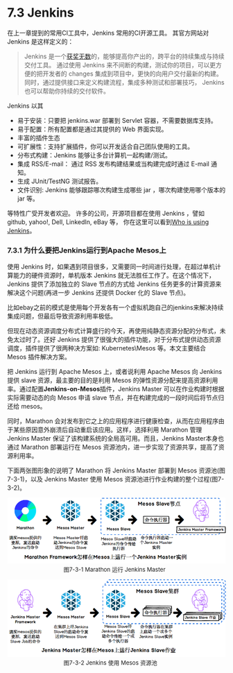 # 7.3 Jenkins

在上一章提到的常用CI工具中，Jenkins 常用的CI开源工具。 其官方网站对 Jenkins 是这样定义的：

> Jenkins 是一个[获奖无数](https://wiki.jenkins-ci.org/display/JENKINS/Awards)的，能够提高你产出的，跨平台的持续集成与持续交付工具。 通过使用 Jenkins 来不间断的构建，测试你的项目，可以更方便的把开发者的 changes 集成到项目中，更快的向用户交付最新的构建。 同时，通过提供接口来定义构建流程，集成多种测试和部署技巧， Jenkins 也可以帮助你持续的交付软件。

Jenkins 以其

* 易于安装：只要把 jenkins.war 部署到 Servlet 容器，不需要数据库支持。
* 易于配置：所有配置都是通过其提供的 Web 界面实现。
* 丰富的插件生态
* 可扩展性：支持扩展插件，你可以开发适合自己团队使用的工具。
* 分布式构建：Jenkins 能够让多台计算机一起构建/测试。
* 集成 RSS/E-mail： 通过 RSS 发布构建结果或当构建完成时通过 E-mail 通知。
* 生成 JUnit/TestNG 测试报告。
* 文件识别: Jenkins 能够跟踪哪次构建生成哪些 jar ，哪次构建使用哪个版本的 jar 等。

等特性广受开发者欢迎。 许多的公司，开源项目都在使用 Jenkins ，譬如 github, yahoo!, Dell, LinkedIn, eBay 等， 你在这里可以看到[Who is using Jenkins](https://wiki.jenkins-ci.org/pages/viewpage.action?pageId=58001258)。

### 7.3.1 为什么要把Jenkins运行到Apache Mesos上

使用 Jenkins 时，如果遇到项目很多，又需要同一时间进行处理，在超过单机计算能力的硬件资源时，单机版本 Jenkins 就无法胜任工作了。在这个情况下，Jenkins 提供了添加独立的 Slave 节点的方式给 Jenkins 任务更多的计算资源来解决这个问题(再进一步 Jenkins 还提供 Docker 化的 Slave 节点)。

比如ebay之前的模式是使用每个开发各有一个虚拟机跑自己的jenkins来解决持续集成问题，但最后导致资源利用率极低。

但现在动态资源调度分布式计算盛行的今天，再使用纯静态资源分配的分布式，未免太过时了。还好 Jenkins 提供了很强大的插件功能，对于分布式提供动态资源调度，插件提供了很两种决方案如: Kubernetes\Mesos 等。本文主要结合 Mesos 插件解决方案。

把 Jenkins 运行到 Apache Mesos 上，或者说利用 Apache Mesos 向 Jenkins 提供 slave 资源，最主要的目的是利用 Mesos 的弹性资源分配来提高资源利用率。通过配置**Jenkins-on-Mesos**插件，Jenkins Master 可以在作业构建时根据实际需要动态的向 Mesos 申请 slave 节点，并在构建完成的一段时间后将节点归还给 mesos。

同时，Marathon 会对发布到它之上的应用程序进行健康检查，从而在应用程序由于某些原因意外崩溃后自动重启该应用。这样，选择利用 Marathon 管理 Jenkins Master 保证了该构建系统的全局高可用。而且，Jenkins Master本身也通过 Marathon 部署运行在 Mesos 资源池内，进一步实现了资源共享，提高了资源利用率。

下面两张图形象的说明了 Marathon 将 Jenkins Master 部署到 Mesos 资源池(图7-3-1)，以及 Jenkins Master 使用 Mesos 资源池进行作业构建的整个过程(图7-3-2)。 

  ![Marathon 在 Mesos 上运行 Jenkins Master 实例](how-marathon-run-jenkins-on-mesos.png)
  <font size="2">&#8195;&#8195;&#8195;&#8195;&#8195;&#8195;&#8195;&#8195;&#8195;&#8195;图7-3-1  Marathon 运行 Jenkins Master</font>
  
  ![Jenkins Master 在Mesos上运行 Jenkins Slave](how-jenkins-master-run-on-mesos.png)
  <font size="2">&#8195;&#8195;&#8195;&#8195;&#8195;&#8195;&#8195;&#8195;&#8195;&#8195;图7-3-2  Jenkins 使用 Mesos 资源池</font>